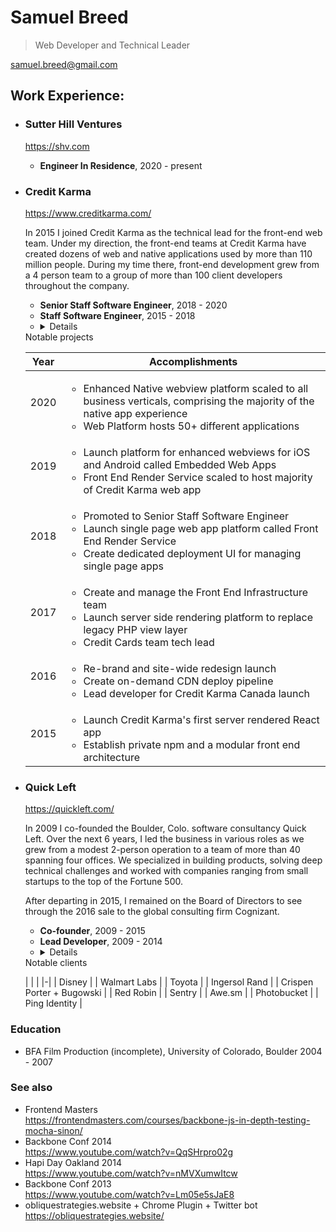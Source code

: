 # Samuel Breed

> Web Developer and Technical Leader

samuel.breed@gmail.com

## Work Experience:

-  ### Sutter Hill Ventures

    https://shv.com

    * **Engineer In Residence**, 2020 - present

- ### Credit Karma

    https://www.creditkarma.com/

    In 2015 I joined Credit Karma as the technical lead for the front-end web team. Under my direction, the front-end teams at Credit Karma have created dozens of web and native applications used by more than 110 million people. During my time there, front-end development grew from a 4 person team to a group of more than 100 client developers throughout the company.

    * **Senior Staff Software Engineer**, 2018 - 2020 
    * **Staff Software Engineer**, 2015 - 2018
    * <details>
    <summary>Notable projects</summary>

    | Year | Accomplishments |
    |-|-|
    | 2020 | <ul><li>Enhanced Native webview platform scaled to all business verticals, comprising the majority of the native app experience</li><li>Web Platform hosts 50+ different applications</li></ul> |
    | 2019 | <ul><li>Launch platform for enhanced webviews for iOS and Android called Embedded Web Apps</li><li>Front End Render Service scaled to host majority of Credit Karma web app</li></ul> |
    | 2018 | <ul><li>Promoted to Senior Staff Software Engineer</li><li>Launch single page web app platform called Front End Render Service</li><li>Create dedicated deployment UI for managing single page apps</li></ul> |
    | 2017 | <ul><li>Create and manage the Front End Infrastructure team</li><li>Launch server side rendering platform to replace legacy PHP view layer</li><li>Credit Cards team tech lead</li></ul> |
    | 2016 | <ul><li>Re-brand and site-wide redesign launch</li><li>Create on-demand CDN deploy pipeline</li><li>Lead developer for Credit Karma Canada launch</li></ul> |
    | 2015 | <ul><li>Launch Credit Karma's first server rendered React app</li><li>Establish private npm and a modular front end architecture</li></ul> |
    </details>

- ### Quick Left

    https://quickleft.com/

    In 2009 I co-founded the Boulder, Colo. software consultancy Quick Left. Over the next 6 years, I led the business in various roles as we grew from a modest 2-person operation to a team of more than 40 spanning four offices. We specialized in building products, solving deep technical challenges and worked with companies ranging from small startups to the top of the Fortune 500.

    After departing in 2015, I remained on the Board of Directors to see through the 2016 sale to the global consulting firm Cognizant.

    * **Co-founder**, 2009 - 2015
    * **Lead Developer**, 2009 - 2014
    * <details>
    <summary>Notable clients</summary>

    |  |  |
    |-|
    | Disney |
    | Walmart Labs |
    | Toyota |
    | Ingersol Rand |
    | Crispen Porter + Bugowski |
    | Red Robin |
    | Sentry |
    | Awe.sm |
    | Photobucket |
    | Ping Identity |
    </details>

### Education
* BFA Film Production (incomplete), University of Colorado, Boulder 2004 - 2007

### See also

* Frontend Masters <br> https://frontendmasters.com/courses/backbone-js-in-depth-testing-mocha-sinon/
* Backbone Conf 2014 <br> https://www.youtube.com/watch?v=QqSHrpro02g
* Hapi Day Oakland 2014 <br> https://www.youtube.com/watch?v=nMVXumwItcw
* Backbone Conf 2013 <br> https://www.youtube.com/watch?v=Lm05e5sJaE8
* obliquestrategies.website + Chrome Plugin + Twitter bot <br> https://obliquestrategies.website/
